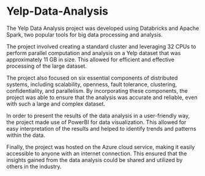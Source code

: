 # Yelp-Data-Analysis

The Yelp Data Analysis project was developed using Databricks and Apache Spark, two popular tools for big data processing and analysis.

The project involved creating a standard cluster and leveraging 32 CPUs to perform parallel computation and analysis on a Yelp dataset that was approximately 11 GB in size. This allowed for efficient and effective processing of the large dataset.

The project also focused on six essential components of distributed systems, including scalability, openness, fault tolerance, clustering, confidentiality, and parallelism. By incorporating these components, the project was able to ensure that the analysis was accurate and reliable, even with such a large and complex dataset.

In order to present the results of the data analysis in a user-friendly way, the project made use of PowerBI for data visualization. This allowed for easy interpretation of the results and helped to identify trends and patterns within the data.

Finally, the project was hosted on the Azure cloud service, making it easily accessible to anyone with an internet connection. This ensured that the insights gained from the data analysis could be shared and utilized by others in the industry.
